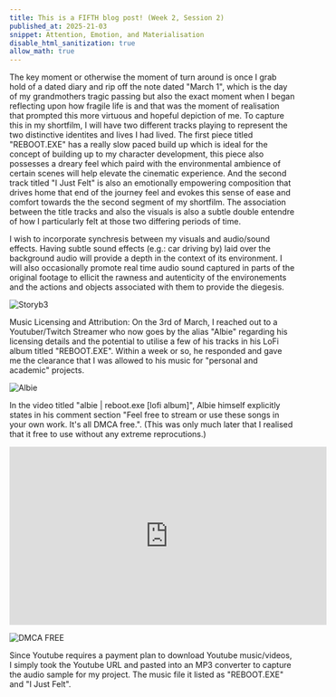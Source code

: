 ```yaml
---
title: This is a FIFTH blog post! (Week 2, Session 2)
published_at: 2025-21-03
snippet: Attention, Emotion, and Materialisation
disable_html_sanitization: true
allow_math: true
---
```


The key moment or otherwise the moment of turn around is once I grab hold of a dated diary and rip off the note dated "March 1", which is the day of my grandmothers tragic passing but also the exact moment when I began reflecting upon how fragile life is and that was the moment of realisation that prompted this more virtuous and hopeful depiction of me. To capture this in my shortfilm, I will have two different tracks playing to represent the two distinctive identites and lives I had lived. The first piece titled "REBOOT.EXE" has a really slow paced build up which is ideal for the concept of building up to my character development, this piece also possesses a dreary feel which paird with the environmental ambience of certain scenes will help elevate the cinematic experience. And the second track titled "I Just Felt" is also an emotionally empowering composition that drives home that end of the journey feel and evokes this sense of ease and comfort towards the the second segment of my shortfilm. The association between the title tracks and also the visuals is also a subtle double entendre of how I particularly felt at those two differing periods of time. 

I wish to incorporate synchresis between my visuals and audio/sound effects. Having subtle sound effects (e.g.: car driving by) laid over the background audio will provide a depth in the context of its environment. I will also occasionally promote real time audio sound captured in parts of the original footage to ellicit the rawness and autenticity of the environements and the actions and objects associated with them to provide the diegesis. 

![Storyb3](/w01s1/s3.webp) 

Music Licensing and Attribution:
On the 3rd of March, I reached out to a Youtuber/Twitch Streamer who now goes by the alias "Albie" regarding his licensing details and the potential to utilise a few of his tracks in his LoFi album titled "REBOOT.EXE". Within a week or so, he responded and gave me the clearance that I was allowed to his music for "personal and academic" projects. 

![Albie](/w01s1/Albert.webp) 

In the video titled "albie | reboot.exe [lofi album]", Albie himself explicitly states in his comment section "Feel free to stream or use these songs in your own work. It's all DMCA free.". (This was only much later that I realised that it free to use without any extreme reprocutions.)

<iframe width="560" height="315" src="https://www.youtube.com/embed/5RjbWOB3Fp8?si=AAqpqXnP_AmYyaG_" title="YouTube video player" frameborder="0" allow="accelerometer; autoplay; clipboard-write; encrypted-media; gyroscope; picture-in-picture; web-share" referrerpolicy="strict-origin-when-cross-origin" allowfullscreen></iframe>

![DMCA FREE](/w01s1/DMCA%20FREE.png) 

Since Youtube requires a payment plan to download Youtube music/videos, I simply took the Youtube URL and pasted into an MP3 converter to capture the audio sample for my project. The music file it listed as "REBOOT.EXE" and "I Just Felt". 




